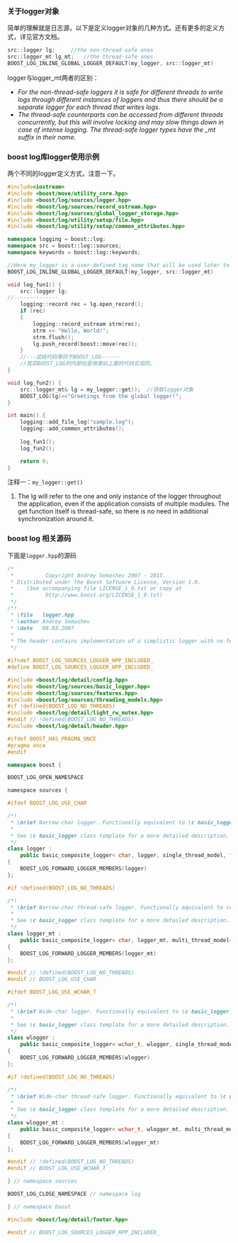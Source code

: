 ### 关于logger对象
简单的理解就是日志源，以下是定义logger对象的几种方式。还有更多的定义方式，详见官方文档。
```c++
src::logger lg;		//the non-thread-safe ones
src::logger_mt lg_mt;	//the thread-safe ones
BOOST_LOG_INLINE_GLOBAL_LOGGER_DEFAULT(my_logger, src::logger_mt)		//利用宏定义定义全局对象
```
logger与logger_mt两者的区别：

- *For the non-thread-safe loggers it is safe for different threads to write logs through different instances of loggers and thus there should be a separate logger for each thread that writes logs.*
- *The thread-safe counterparts can be accessed from different threads concurrently, but this will involve locking and may slow things down in case of intense logging. The thread-safe logger types have the _mt suffix in their name.*


### boost log库logger使用示例
两个不同的logger定义方式，注意一下。
```c++
#include<iostream>
#include <boost/move/utility_core.hpp>
#include <boost/log/sources/logger.hpp>
#include <boost/log/sources/record_ostream.hpp>
#include <boost/log/sources/global_logger_storage.hpp>
#include <boost/log/utility/setup/file.hpp>
#include <boost/log/utility/setup/common_attributes.hpp>

namespace logging = boost::log;
namespace src = boost::log::sources;
namespace keywords = boost::log::keywords;

//Here my_logger is a user-defined tag name that will be used later to retrieve the logger instance and logger_mt is the logger type. 
BOOST_LOG_INLINE_GLOBAL_LOGGER_DEFAULT(my_logger, src::logger_mt)

void log_fun1() {
	src::logger lg;
//--------------
	logging::record rec = lg.open_record();
	if (rec)
	{
		logging::record_ostream strm(rec);
		strm << "Hello, World!";
		strm.flush();
		lg.push_record(boost::move(rec));
	}
	//---这段代码等同于BOOST_LOG------
	//其实BOOST_LOG的内部也是用类似上面的代码实现的。
}

void log_fun2() {
	src::logger_mt& lg = my_logger::get();  //获取logger对象
	BOOST_LOG(lg)<<"Greetings from the global logger!";
}

int main() {
	logging::add_file_log("sample.log");
	logging::add_common_attributes();
	
	log_fun1();
	log_fun2();

    return 0;
}
```
注释一：`my_logger::get()`
1. The lg will refer to the one and only instance of the logger throughout the application, even if the application consists of multiple modules. The get function itself is thread-safe, so there is no need in additional synchronization around it. 



### boost log 相关源码
下面是`logger.hpp`的源码
```c++
/*
 *          Copyright Andrey Semashev 2007 - 2015.
 * Distributed under the Boost Software License, Version 1.0.
 *    (See accompanying file LICENSE_1_0.txt or copy at
 *          http://www.boost.org/LICENSE_1_0.txt)
 */
/*!
 * \file   logger.hpp
 * \author Andrey Semashev
 * \date   08.03.2007
 *
 * The header contains implementation of a simplistic logger with no features.
 */

#ifndef BOOST_LOG_SOURCES_LOGGER_HPP_INCLUDED_
#define BOOST_LOG_SOURCES_LOGGER_HPP_INCLUDED_

#include <boost/log/detail/config.hpp>
#include <boost/log/sources/basic_logger.hpp>
#include <boost/log/sources/features.hpp>
#include <boost/log/sources/threading_models.hpp>
#if !defined(BOOST_LOG_NO_THREADS)
#include <boost/log/detail/light_rw_mutex.hpp>
#endif // !defined(BOOST_LOG_NO_THREADS)
#include <boost/log/detail/header.hpp>

#ifdef BOOST_HAS_PRAGMA_ONCE
#pragma once
#endif

namespace boost {

BOOST_LOG_OPEN_NAMESPACE

namespace sources {

#ifdef BOOST_LOG_USE_CHAR

/*!
 * \brief Narrow-char logger. Functionally equivalent to \c basic_logger.
 *
 * See \c basic_logger class template for a more detailed description.
 */
class logger :
    public basic_composite_logger< char, logger, single_thread_model, features< > >
{
    BOOST_LOG_FORWARD_LOGGER_MEMBERS(logger)
};

#if !defined(BOOST_LOG_NO_THREADS)

/*!
 * \brief Narrow-char thread-safe logger. Functionally equivalent to \c basic_logger.
 *
 * See \c basic_logger class template for a more detailed description.
 */
class logger_mt :
    public basic_composite_logger< char, logger_mt, multi_thread_model< boost::log::aux::light_rw_mutex >, features< > >
{
    BOOST_LOG_FORWARD_LOGGER_MEMBERS(logger_mt)
};

#endif // !defined(BOOST_LOG_NO_THREADS)
#endif // BOOST_LOG_USE_CHAR

#ifdef BOOST_LOG_USE_WCHAR_T

/*!
 * \brief Wide-char logger. Functionally equivalent to \c basic_logger.
 *
 * See \c basic_logger class template for a more detailed description.
 */
class wlogger :
    public basic_composite_logger< wchar_t, wlogger, single_thread_model, features< > >
{
    BOOST_LOG_FORWARD_LOGGER_MEMBERS(wlogger)
};

#if !defined(BOOST_LOG_NO_THREADS)

/*!
 * \brief Wide-char thread-safe logger. Functionally equivalent to \c basic_logger.
 *
 * See \c basic_logger class template for a more detailed description.
 */
class wlogger_mt :
    public basic_composite_logger< wchar_t, wlogger_mt, multi_thread_model< boost::log::aux::light_rw_mutex >, features< > >
{
    BOOST_LOG_FORWARD_LOGGER_MEMBERS(wlogger_mt)
};

#endif // !defined(BOOST_LOG_NO_THREADS)
#endif // BOOST_LOG_USE_WCHAR_T

} // namespace sources

BOOST_LOG_CLOSE_NAMESPACE // namespace log

} // namespace boost

#include <boost/log/detail/footer.hpp>

#endif // BOOST_LOG_SOURCES_LOGGER_HPP_INCLUDED_
```